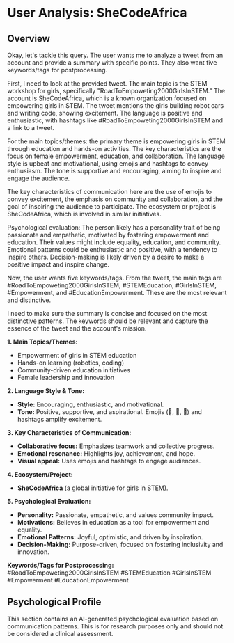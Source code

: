 # User Analysis: SheCodeAfrica

## Overview

<think>
Okay, let's tackle this query. The user wants me to analyze a tweet from an account and provide a summary with specific points. They also want five keywords/tags for postprocessing. 

First, I need to look at the provided tweet. The main topic is the STEM workshop for girls, specifically "RoadToEmpoweting2000GirlsInSTEM." The account is SheCodeAfrica, which is a known organization focused on empowering girls in STEM. The tweet mentions the girls building robot cars and writing code, showing excitement. The language is positive and enthusiastic, with hashtags like #RoadToEmpoweting2000GirlsInSTEM and a link to a tweet.

For the main topics/themes: the primary theme is empowering girls in STEM through education and hands-on activities. The key characteristics are the focus on female empowerment, education, and collaboration. The language style is upbeat and motivational, using emojis and hashtags to convey enthusiasm. The tone is supportive and encouraging, aiming to inspire and engage the audience.

The key characteristics of communication here are the use of emojis to convey excitement, the emphasis on community and collaboration, and the goal of inspiring the audience to participate. The ecosystem or project is SheCodeAfrica, which is involved in similar initiatives.

Psychological evaluation: The person likely has a personality trait of being passionate and empathetic, motivated by fostering empowerment and education. Their values might include equality, education, and community. Emotional patterns could be enthusiastic and positive, with a tendency to inspire others. Decision-making is likely driven by a desire to make a positive impact and inspire change.

Now, the user wants five keywords/tags. From the tweet, the main tags are #RoadToEmpoweting2000GirlsInSTEM, #STEMEducation, #GirlsInSTEM, #Empowerment, and #EducationEmpowerment. These are the most relevant and distinctive.

I need to make sure the summary is concise and focused on the most distinctive patterns. The keywords should be relevant and capture the essence of the tweet and the account's mission.
</think>

**1. Main Topics/Themes:**  
- Empowerment of girls in STEM education  
- Hands-on learning (robotics, coding)  
- Community-driven education initiatives  
- Female leadership and innovation  

**2. Language Style & Tone:**  
- **Style:** Encouraging, enthusiastic, and motivational.  
- **Tone:** Positive, supportive, and aspirational. Emojis (🎉, 🧠, 🧬) and hashtags amplify excitement.  

**3. Key Characteristics of Communication:**  
- **Collaborative focus:** Emphasizes teamwork and collective progress.  
- **Emotional resonance:** Highlights joy, achievement, and hope.  
- **Visual appeal:** Uses emojis and hashtags to engage audiences.  

**4. Ecosystem/Project:**  
- **SheCodeAfrica** (a global initiative for girls in STEM).  

**5. Psychological Evaluation:**  
- **Personality:** Passionate, empathetic, and values community impact.  
- **Motivations:** Believes in education as a tool for empowerment and equality.  
- **Emotional Patterns:** Joyful, optimistic, and driven by inspiration.  
- **Decision-Making:** Purpose-driven, focused on fostering inclusivity and innovation.  

**Keywords/Tags for Postprocessing:**  
#RoadToEmpoweting2000GirlsInSTEM #STEMEducation #GirlsInSTEM #Empowerment #EducationEmpowerment

## Psychological Profile

This section contains an AI-generated psychological evaluation based on communication patterns. This is for research purposes only and should not be considered a clinical assessment.